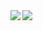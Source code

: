 <div>
  <a href="https://github.com/workAshley">
     <img align="left" src="https://github-readme-stats.vercel.app/api?username=workAshley&show_icons=true&theme=tokyonight&line_height=33">
    </a>
   <a href="https://github.com/workAshley">
     <img align="left" src="https://github-readme-stats.vercel.app/api/top-langs/?username=workAshley&show_icons=true&theme=tokyonight&hide=html,shell">
   </a>
</div>

